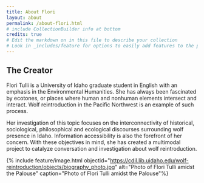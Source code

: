 ```yaml
---
title: About Flori
layout: about
permalink: /about-flori.html
# include CollectionBuilder info at bottom
credits: true
# Edit the markdown on in this file to describe your collection
# Look in _includes/feature for options to easily add features to the page
---
```


## The Creator 

Flori Tulli is a University of Idaho graduate student in English with an emphasis in the Environmental Humanities. She has always been fascinated by ecotones, or places where human and nonhuman elements intersect and interact. Wolf reintroduction in the Pacific Northwest is an example of such process. 

Her investigation of this topic focuses on the interconnectivity of historical, sociological, philosophical and ecological discourses surrounding wolf presence in Idaho. Information accessibility is also the forefront of her concern. With these objectives in mind, she has created a multimodal project to catalyze conversation and investigation about wolf reintroduction. 

{% include feature/image.html objectid="https://cdil.lib.uidaho.edu/wolf-reintroduction/objects/biography_photo.jpg" alt="Photo of Flori Tulli amidst the Palouse" caption="Photo of Flori Tulli amidst the Palouse"%}